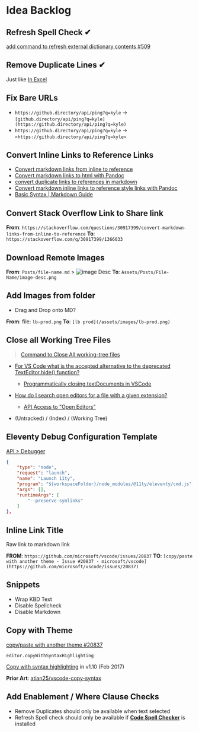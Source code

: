 # Idea Backlog

## Refresh Spell Check ✔

[add command to refresh external dictionary contents #509](https://github.com/streetsidesoftware/vscode-spell-checker/issues/509)

## Remove Duplicate Lines ✔

Just like [In Excel](https://support.microsoft.com/en-us/office/find-and-remove-duplicates-00e35bea-b46a-4d5d-b28e-66a552dc138d)


## Fix Bare URLs

* `https://github.directory/api/ping?q=kyle` -> `[github.directory/api/ping?q=kyle](https://github.directory/api/ping?q=kyle)`
* `https://github.directory/api/ping?q=kyle` -> `<https://github.directory/api/ping?q=kyle>`


## Convert Inline Links to Reference Links

* [Convert markdown links from inline to reference](https://stackoverflow.com/q/30917399/1366033)
* [Convert markdown links to html with Pandoc](https://stackoverflow.com/q/40993488/1366033)
* [convert duplicate links to references in markdown](https://stackoverflow.com/q/61067730/1366033)
* [Convert markdown inline links to reference style links with Pandoc](https://raymii.org/s/articles/Convert_markdown_inline_links_to_reference_style_links_with_Pandoc.html)
* [Basic Syntax | Markdown Guide](https://www.markdownguide.org/basic-syntax/#links)

## Convert Stack Overflow Link to Share link

**From**: `https://stackoverflow.com/questions/30917399/convert-markdown-links-from-inline-to-reference`
**To**:   `https://stackoverflow.com/q/30917399/1366033`

## Download Remote Images

**From**: `Posts/file-name.md` > ![image Desc](https://imgur.com/asef.png)
**To**: `Assets/Posts/File-Name/image-desc.png`


## Add Images from folder

* Drag and Drop onto MD?

**From**: file: `lb-prod.png`
**To**: `[lb prod](/assets/images/lb-prod.png)`


## Close all Working Tree Files

> [Command to Close All working-tree files](https://github.com/microsoft/vscode/issues/81067)

* [For VS Code what is the accepted alternative to the deprecated TextEditor.hide() function?](https://stackoverflow.com/q/47730015/1366033)
  * [Programmatically closing textDocuments in VSCode](https://github.com/microsoft/vscode/issues/39214)
* [How do I search open editors for a file with a given extension?](https://stackoverflow.com/q/55659228/1366033)
  * [API Access to "Open Editors"](https://github.com/microsoft/vscode/issues/15178)

* (Untracked) / (Index) / (Working Tree)

## Eleventy Debug Configuration Template

[API > Debugger](https://code.visualstudio.com/api/extension-guides/debugger-extension#anatomy-of-the-package.json-of-a-debugger-extension)

```json
{
    "type": "node",
    "request": "launch",
    "name": "Launch 11ty",
    "program": "${workspaceFolder}/node_modules/@11ty/eleventy/cmd.js",
    "args": [],
    "runtimeArgs": [
        "--preserve-symlinks"
    ]
},
```


## Inline Link Title

Raw link to markdown link

**FROM**: `https://github.com/microsoft/vscode/issues/20837`
**TO**:   `[copy/paste with another theme · Issue #20837 · microsoft/vscode](https://github.com/microsoft/vscode/issues/20837)`


## Snippets

* Wrap KBD Text
* Disable Spellcheck
* Disable Markdown

## Copy with Theme

[copy/paste with another theme #20837](https://github.com/microsoft/vscode/issues/20837)

`editor.copyWithSyntaxHighlighting`

[Copy with syntax highlighting](https://code.visualstudio.com/updates/v1_10#_copy-with-syntax-highlighting) in v1.10 (Feb 2017)

**Prior Art**: [atian25/vscode-copy-syntax](https://github.com/atian25/vscode-copy-syntax)

## Add Enablement / Where Clause Checks

* Remove Duplicates should only be available when text selected
* Refresh Spell check should only be available if [**Code Spell Checker**](https://marketplace.visualstudio.com/items?itemName=streetsidesoftware.code-spell-checker) is installed
